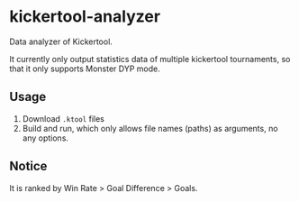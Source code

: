 # kickertool-analyzer

Data analyzer of Kickertool.

It currently only output statistics data of multiple kickertool tournaments, so that it only supports Monster DYP mode.

## Usage

1. Download `.ktool` files
2. Build and run, which only allows file names (paths) as arguments, no any options.

## Notice

It is ranked by Win Rate > Goal Difference > Goals.
